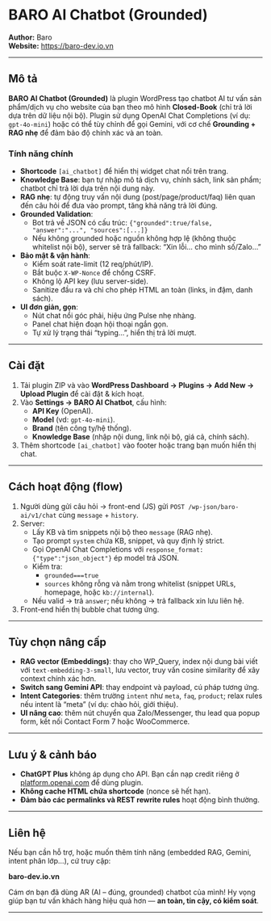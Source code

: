 # BARO AI Chatbot (Grounded)

**Author:** Baro  
**Website:** https://baro-dev.io.vn

---

## Mô tả

**BARO AI Chatbot (Grounded)** là plugin WordPress tạo chatbot AI tư vấn sản phẩm/dịch vụ cho website của bạn theo mô hình **Closed-Book** (chỉ trả lời dựa trên dữ liệu nội bộ). Plugin sử dụng OpenAI Chat Completions (ví dụ: `gpt-4o-mini`) hoặc có thể tùy chỉnh để gọi Gemini, với cơ chế **Grounding + RAG nhẹ** để đảm bảo độ chính xác và an toàn.

### Tính năng chính

- **Shortcode** `[ai_chatbot]` để hiển thị widget chat nổi trên trang.
- **Knowledge Base**: bạn tự nhập mô tả dịch vụ, chính sách, link sản phẩm; chatbot chỉ trả lời dựa trên nội dung này.
- **RAG nhẹ**: tự động truy vấn nội dung (post/page/product/faq) liên quan đến câu hỏi để đưa vào prompt, tăng khả năng trả lời đúng.
- **Grounded Validation**:
  - Bot trả về JSON có cấu trúc: `{"grounded":true/false, "answer":"...", "sources":[...]}`
  - Nếu không grounded hoặc nguồn không hợp lệ (không thuộc whitelist nội bộ), server sẽ trả fallback: “Xin lỗi… cho mình số/Zalo…”
- **Bảo mật & vận hành**:
  - Kiểm soát rate-limit (12 req/phút/IP).
  - Bắt buộc `X-WP-Nonce` để chống CSRF.
  - Không lộ API key (lưu server-side).
  - Sanitize đầu ra và chỉ cho phép HTML an toàn (links, in đậm, danh sách).
- **UI đơn giản, gọn**:
  - Nút chat nổi góc phải, hiệu ứng Pulse nhẹ nhàng.
  - Panel chat hiện đoạn hội thoại ngắn gọn.
  - Tự xử lý trạng thái “typing…”, hiển thị trả lời mượt.

---

## Cài đặt

1. Tải plugin ZIP và vào **WordPress Dashboard → Plugins → Add New → Upload Plugin** để cài đặt & kích hoạt.
2. Vào **Settings → BARO AI Chatbot**, cấu hình:
   - **API Key** (OpenAI).
   - **Model** (vd: `gpt-4o-mini`).
   - **Brand** (tên công ty/hệ thống).
   - **Knowledge Base** (nhập nội dung, link nội bộ, giá cả, chính sách).
3. Thêm shortcode `[ai_chatbot]` vào footer hoặc trang bạn muốn hiển thị chat.

---

## Cách hoạt động (flow)

1. Người dùng gửi câu hỏi → front-end (JS) gửi `POST /wp-json/baro-ai/v1/chat` cùng `message` + `history`.
2. Server:
   - Lấy KB và tìm snippets nội bộ theo `message` (RAG nhẹ).
   - Tạo prompt `system` chứa KB, snippet, và quy định lý strict.
   - Gọi OpenAI Chat Completions với `response_format: {"type":"json_object"}` ép model trả JSON.
   - Kiểm tra:
     - `grounded===true`
     - `sources` không rỗng và nằm trong whitelist (snippet URLs, homepage, hoặc `kb://internal`).
   - Nếu valid → trả `answer`; nếu không → trả fallback xin lưu liên hệ.
3. Front-end hiển thị bubble chat tương ứng.

---

## Tùy chọn nâng cấp

- **RAG vector (Embeddings)**: thay cho WP_Query, index nội dung bài viết với `text-embedding-3-small`, lưu vector, truy vấn cosine similarity để xây context chính xác hơn.
- **Switch sang Gemini API**: thay endpoint và payload, cú pháp tương ứng.
- **Intent Categories**: thêm trường `intent` như `meta`, `faq`, `product`; relax rules nếu intent là “meta” (ví dụ: chào hỏi, giới thiệu).
- **UI nâng cao**: thêm nút chuyển qua Zalo/Messenger, thu lead qua popup form, kết nối Contact Form 7 hoặc WooCommerce.

---

## Lưu ý & cảnh báo

- **ChatGPT Plus** không áp dụng cho API. Bạn cần nạp credit riêng ở [platform.openai.com](https://platform.openai.com) để dùng plugin.
- **Không cache HTML chứa shortcode** (nonce sẽ hết hạn).
- **Đảm bảo các permalinks và REST rewrite rules** hoạt động bình thường.

---

## Liên hệ

Nếu bạn cần hỗ trợ, hoặc muốn thêm tính năng (embedded RAG, Gemini, intent phân lớp…), cứ truy cập:

**baro-dev.io.vn**

Cám ơn bạn đã dùng AR (AI – đúng, grounded) chatbot của mình! Hy vọng giúp bạn tư vấn khách hàng hiệu quả hơn — **an toàn, tin cậy, có kiểm soát**.

---


